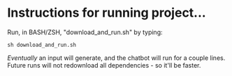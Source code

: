 # Instructions for running project...
Run, in BASH/ZSH, "download_and_run.sh" by typing:

    sh download_and_run.sh

*Eventually* an input will generate, and the chatbot will run for a couple lines.
Future runs will not redownload all dependencies - so it'll be faster.